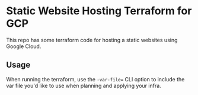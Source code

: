 # Static Website Hosting Terraform for GCP

This repo has some terraform code for hosting a static websites using Google Cloud.

## Usage

When running the terraform, use the `-var-file=` CLI option to include the var file you'd like to use when planning and applying your infra.
